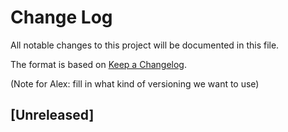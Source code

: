# Change Log
All notable changes to this project will be documented in this file.

The format is based on [Keep a Changelog](http://keepachangelog.com/).

(Note for Alex: fill in what kind of versioning we want to use)

## [Unreleased]
